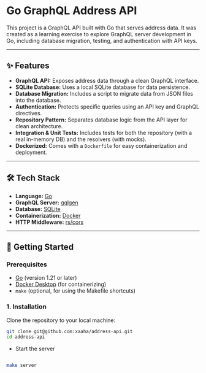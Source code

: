 # Go GraphQL Address API

This project is a GraphQL API built with Go that serves address data. It was created as a learning exercise to explore GraphQL server development in Go, including database migration, testing, and authentication with API keys.

---

## ✨ Features

- **GraphQL API:** Exposes address data through a clean GraphQL interface.
- **SQLite Database:** Uses a local SQLite database for data persistence.
- **Database Migration:** Includes a script to migrate data from JSON files into the database.
- **Authentication:** Protects specific queries using an API key and GraphQL directives.
- **Repository Pattern:** Separates database logic from the API layer for clean architecture.
- **Integration & Unit Tests:** Includes tests for both the repository (with a real in-memory DB) and the resolvers (with mocks).
- **Dockerized:** Comes with a `Dockerfile` for easy containerization and deployment.

---

## 🛠️ Tech Stack

- **Language:** [Go](https://go.dev/)
- **GraphQL Server:** [gqlgen](https://gqlgen.com/)
- **Database:** [SQLite](https://www.sqlite.org/)
- **Containerization:** [Docker](https://www.docker.com/)
- **HTTP Middleware:** [rs/cors](https://github.com/rs/cors)

---

## 🚀 Getting Started

### Prerequisites

- [Go](https://go.dev/doc/install) (version 1.21 or later)
- [Docker Desktop](https://www.docker.com/products/docker-desktop/) (for containerizing)
- `make` (optional, for using the Makefile shortcuts)

### 1. Installation

Clone the repository to your local machine:

```bash
git clone git@github.com:xaaha/address-api.git
cd address-api

```

- Start the server

```bash

make server
```
